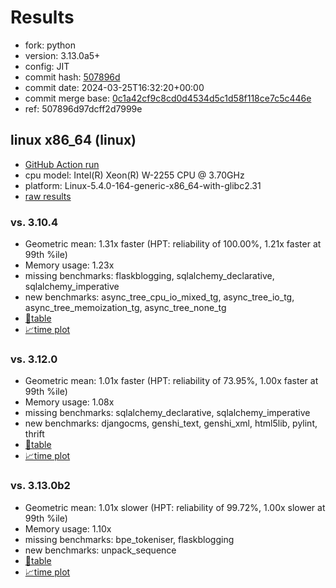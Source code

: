 # Results

- fork: python
- version: 3.13.0a5+
- config: JIT
- commit hash: [507896d](https://github.com/python/cpython/commit/507896d)
- commit date: 2024-03-25T16:32:20+00:00
- commit merge base: [0c1a42cf9c8cd0d4534d5c1d58f118ce7c5c446e](https://github.com/python/cpython/commit/0c1a42cf9c8cd0d4534d5c1d58f118ce7c5c446e)
- ref: 507896d97dcff2d7999e

## linux x86_64 (linux)

- [GitHub Action run](https://github.com/faster-cpython/benchmarking/actions/runs/8424439181)
- cpu model: Intel(R) Xeon(R) W-2255 CPU @ 3.70GHz
- platform: Linux-5.4.0-164-generic-x86_64-with-glibc2.31
- [raw results](bm-20240325-linux-x86_64-python-507896d97dcff2d7999e-3.13.0a5%2B-507896d.json)

### vs. 3.10.4

- Geometric mean: 1.31x faster (HPT: reliability of 100.00%, 1.21x faster at 99th %ile)
- Memory usage: 1.23x
- missing benchmarks: flaskblogging, sqlalchemy_declarative, sqlalchemy_imperative
- new benchmarks: async_tree_cpu_io_mixed_tg, async_tree_io_tg, async_tree_memoization_tg, async_tree_none_tg
- [📄table](bm-20240325-linux-x86_64-python-507896d97dcff2d7999e-3.13.0a5%2B-507896d-vs-3.10.4.md)
- [📈time plot](bm-20240325-linux-x86_64-python-507896d97dcff2d7999e-3.13.0a5%2B-507896d-vs-3.10.4.svg)

### vs. 3.12.0

- Geometric mean: 1.01x faster (HPT: reliability of 73.95%, 1.00x faster at 99th %ile)
- Memory usage: 1.08x
- missing benchmarks: sqlalchemy_declarative, sqlalchemy_imperative
- new benchmarks: djangocms, genshi_text, genshi_xml, html5lib, pylint, thrift
- [📄table](bm-20240325-linux-x86_64-python-507896d97dcff2d7999e-3.13.0a5%2B-507896d-vs-3.12.0.md)
- [📈time plot](bm-20240325-linux-x86_64-python-507896d97dcff2d7999e-3.13.0a5%2B-507896d-vs-3.12.0.svg)

### vs. 3.13.0b2

- Geometric mean: 1.01x slower (HPT: reliability of 99.72%, 1.00x slower at 99th %ile)
- Memory usage: 1.10x
- missing benchmarks: bpe_tokeniser, flaskblogging
- new benchmarks: unpack_sequence
- [📄table](bm-20240325-linux-x86_64-python-507896d97dcff2d7999e-3.13.0a5%2B-507896d-vs-3.13.0b2.md)
- [📈time plot](bm-20240325-linux-x86_64-python-507896d97dcff2d7999e-3.13.0a5%2B-507896d-vs-3.13.0b2.svg)

